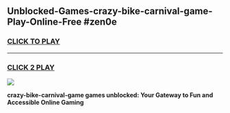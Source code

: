 
## Unblocked-Games-crazy-bike-carnival-game-Play-Online-Free #zen0e
<h3>
<a href="https://us.freeplayer.one?title=crazy-bike-carnival-game&ref=10M">CLICK TO PLAY</a></h3>
<hr>

<h3>
<a href="https://us.freeplayer.one?title=crazy-bike-carnival-game&ref=10M">CLICK 2 PLAY</a>
  
</h3>

<a href="https://us.freeplayer.one?title=crazy-bike-carnival-game&ref=10M"><img src="https://clearcache.store/games.png"></a>


**crazy-bike-carnival-game games unblocked: Your Gateway to Fun and Accessible Online Gaming**
